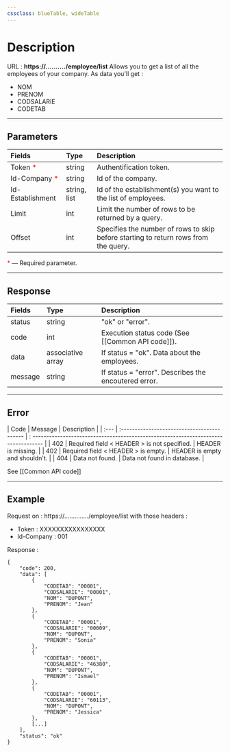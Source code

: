 ```yaml
---
cssclass: blueTable, wideTable
---
```


# Description
URL : <b>https://........../employee/list</b>
Allows you to get a list of all the employees of your company.
As data you'll get :
- NOM
- PRENOM
- CODSALARIE
- CODETAB

***

## Parameters

| Fields                                       | Type         | Description                                                                         |
| :------------------------------------------- | :----------- | :---------------------------------------------------------------------------------- |
| Token <span style="color: red">*</span>      | string       | Authentification token.                                                             |
| Id-Company <span style="color: red">*</span> | string       | Id of the company.                                                                  |
| Id-Establishment                             | string, list | Id of the establishment(s) you want to the list of employees.                       |
| Limit                                        | int          |  Limit the number of rows to be returned by a query.                                |           
| Offset                                       | int          | Specifies the number of rows to skip before starting to return rows from the query. |

<span style="color: red">*</span> — Required parameter.

***

## Response

| Fields  | Type              | Description                                                         |
| :------ | :---------------- | :------------------------------------------------------------------ |
| status  | string            | "ok" or "error".                                                    |
| code    | int               | Execution status code (See [[Common API code]]).                    |
| data    | associative array | If status = "ok". Data about the employees.                         |
| message | string            | If status = "error". Describes the encoutered error.                |

***

## Error

| Code | Message                                     | Description                                                                          |
| :--- | :------------------------------------------ | : ---------------------------------------------------------------------------------- |
| 402  | Required field < HEADER > is not specified. | HEADER is missing.                                                                   |
| 402  | Required field < HEADER > is empty.         | HEADER is empty and shouldn't.                                                       |
| 404  | Data not found.                             | Data not found in database.                                                          |   

See [[Common API code]]

***

## Example

Request on : https://............../employee/list with those headers :
- Token : XXXXXXXXXXXXXXXX
- Id-Company : 001

Response :

```
{
	"code": 200,
	"data": [
		{
			"CODETAB": "00001",
			"CODSALARIE": "00001",
			"NOM": "DUPONT",
			"PRENOM": "Jean"
		},
		{
			"CODETAB": "00001",
			"CODSALARIE": "00009",
			"NOM": "DUPONT",
			"PRENOM": "Sonia"
		},
		{
			"CODETAB": "00001",
			"CODSALARIE": "46380",
			"NOM": "DUPONT",
			"PRENOM": "Ismael"
		},
		{
			"CODETAB": "00001",
			"CODSALARIE": "60113",
			"NOM": "DUPONT",
			"PRENOM": "Jessica"
		},
		[...]
	],
	"status": "ok"
}
		
```